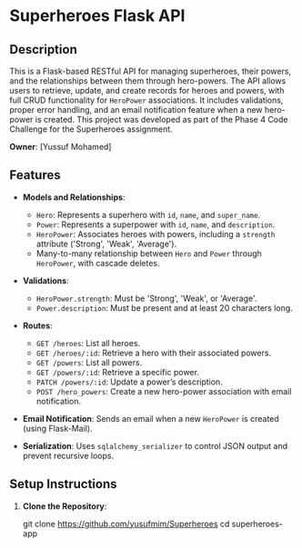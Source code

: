 # Superheroes Flask API

## Description
This is a Flask-based RESTful API for managing superheroes, their powers, and the relationships between them through hero-powers. The API allows users to retrieve, update, and create records for heroes and powers, with full CRUD functionality for `HeroPower` associations. It includes validations, proper error handling, and an email notification feature when a new hero-power is created. This project was developed as part of the Phase 4 Code Challenge for the Superheroes assignment.

**Owner**: [Yussuf Mohamed]

## Features
- **Models and Relationships**:
  - `Hero`: Represents a superhero with `id`, `name`, and `super_name`.
  - `Power`: Represents a superpower with `id`, `name`, and `description`.
  - `HeroPower`: Associates heroes with powers, including a `strength` attribute ('Strong', 'Weak', 'Average').
  - Many-to-many relationship between `Hero` and `Power` through `HeroPower`, with cascade deletes.
- **Validations**:
  - `HeroPower.strength`: Must be 'Strong', 'Weak', or 'Average'.
  - `Power.description`: Must be present and at least 20 characters long.
- **Routes**:
  - `GET /heroes`: List all heroes.
  - `GET /heroes/:id`: Retrieve a hero with their associated powers.
  - `GET /powers`: List all powers.
  - `GET /powers/:id`: Retrieve a specific power.
  - `PATCH /powers/:id`: Update a power’s description.
  - `POST /hero_powers`: Create a new hero-power association with email notification.
- **Email Notification**: Sends an email when a new `HeroPower` is created (using Flask-Mail).

- **Serialization**: Uses `sqlalchemy_serializer` to control JSON output and prevent recursive loops.

## Setup Instructions
1. **Clone the Repository**:

   git clone <https://github.com/yusufmim/Superheroes>
   cd superheroes-app